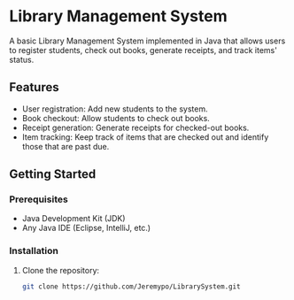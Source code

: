 # Library Management System

A basic Library Management System implemented in Java that allows users to register students, check out books, generate receipts, and track items' status.

## Features

- User registration: Add new students to the system.
- Book checkout: Allow students to check out books.
- Receipt generation: Generate receipts for checked-out books.
- Item tracking: Keep track of items that are checked out and identify those that are past due.

## Getting Started

### Prerequisites

- Java Development Kit (JDK)
- Any Java IDE (Eclipse, IntelliJ, etc.)

### Installation

1. Clone the repository:

   ```bash
   git clone https://github.com/Jeremypo/LibrarySystem.git
